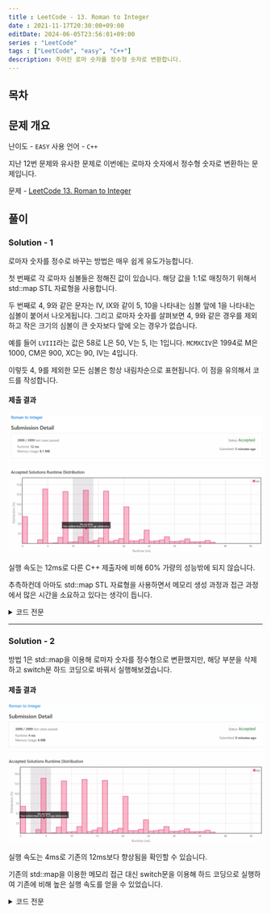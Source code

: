 ```yaml
---
title : LeetCode - 13. Roman to Integer
date : 2021-11-17T20:30:00+09:00
editDate: 2024-06-05T23:56:01+09:00
series : "LeetCode"
tags : ["LeetCode", "easy", "C++"]
description: 주어진 로마 숫자를 정수형 숫자로 변환합니다.
---
```


## 목차

## 문제 개요

난이도 - `EASY` 사용 언어 - `C++`

지난 12번 문제와 유사한 문제로 이번에는 로마자 숫자에서 정수형 숫자로 변환하는 문제입니다.

문제 - [LeetCode 13. Roman to Integer](https://leetcode.com/problems/roman-to-integer/)

## 풀이
### Solution - 1

로마자 숫자를 정수로 바꾸는 방법은 매우 쉽게 유도가능합니다.

첫 번째로 각 로마자 심볼들은 정해진 값이 있습니다. 해당 값을 1:1로 매칭하기 위해서 std::map STL 자료형을 사용합니다.

두 번째로 4, 9와 같은 문자는 IV, IX와 같이 5, 10을 나타내는 심볼 앞에 1을 나타내는 심볼이 붙어서 나오게됩니다. 그리고 로마자 숫자를 살펴보면 4, 9와 같은 경우를 제외하고 작은 크기의 심볼이 큰 숫자보다 앞에 오는 경우가 없습니다.

예를 들어 `LVIII`라는 값은 58로 L은 50, V는 5, I는 1입니다. `MCMXCIV`은 1994로 M은 1000, CM은 900, XC는 90, IV는 4입니다.

이렇듯 4, 9를 제외한 모든 심볼은 항상 내림차순으로 표현됩니다. 이 점을 유의해서 코드를 작성합니다.

#### 제출 결과
![Solution 1 result](./images/13/result_1.webp)

실행 속도는 12ms로 다른 C++ 제출자에 비해 60% 가량의 성능밖에 되지 않습니다.

추측하컨데 아마도 std::map STL 자료형을 사용하면서 메모리 생성 과정과 접근 과정에서 많은 시간을 소요하고 있다는 생각이 듭니다.

<details>
<summary>코드 전문</summary>
    
```cpp showLineNumbers
#include <string>
#include <map>

class Solution 
{
public:
    int romanToInt(std::string s) 
    {
        int result = 0;

        for (int i = 0; i < s.size(); i++)
        {
            result += symbols[s[i]];

            if (i - 1 >= 0 && symbols[s[i]] > symbols[s[i - 1]])
            {
                result -= (symbols[s[i - 1]] * 2);
            }
        }
        
        return result;
    }

private:
    std::map<char, int> symbols {
        std::make_pair('I', 1), std::make_pair('V', 5), 
        std::make_pair('X', 10), std::make_pair('L', 50), 
        std::make_pair('C', 100), std::make_pair('D', 500),
        std::make_pair('M', 1000)
    };
};
```

</details>

---

### Solution - 2

방법 1은 std::map을 이용해 로마자 숫자를 정수형으로 변환했지만, 해당 부분을 삭제하고 switch문 하드 코딩으로 바꿔서 실행해보겠습니다.

#### 제출 결과
![Solution 1 result](./images/13/result_2.webp)

실행 속도는 4ms로 기존의 12ms보다 향상됨을 확인할 수 있습니다.

기존의 std::map을 이용한 메모리 접근 대신 switch문을 이용해 하드 코딩으로 실행하여 기존에 비해 높은 실행 속도를 얻을 수 있었습니다.

<details>
<summary>코드 전문</summary>
    
```cpp showLineNumbers
#include <string>
#include <map>

class Solution 
{
public:
    int romanToInt(std::string s) 
    {
        int result = 0;

        for (int i = 0; i < s.size(); i++)
        {
            switch(s[i])
            {
                case 'M': 
                    result += 1000;
                    break;
                case 'D':
                    result += 500;
                    break;
                case 'C':
                    if ((s[i+1] == 'D') || (s[i+1] == 'M')) result -= 100;
                    else result += 100;
                    break;
                case 'L':
                    result += 50;
                    break;
                case 'X':
                    if ((s[i+1] == 'L') || (s[i+1] == 'C')) result -= 10;
                    else result += 10;
                    break;
                case 'V':
                    result += 5;
                    break;
                case 'I':
                    if ((s[i+1] == 'V') || (s[i+1] == 'X')) result -= 1;
                    else result += 1;
                    break;
            }
        }
        
        return result;
    }
};
```

</details>
